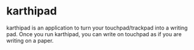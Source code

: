 karthipad
=========

karthipad is an application to turn your touchpad/trackpad into a writing pad. Once you run karthipad, you can write on touchpad as if you are writing on a paper. 
